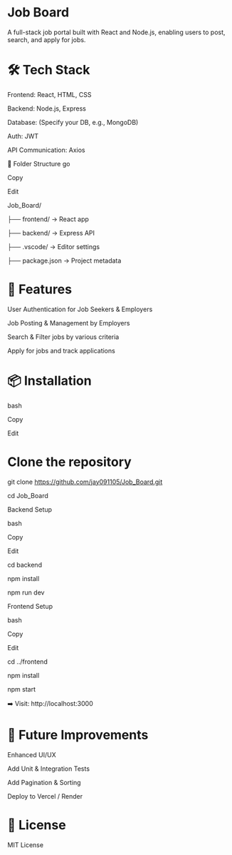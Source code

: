 # Job Board
A full-stack job portal built with React and Node.js, enabling users to post, search, and apply for jobs.

# 🛠 Tech Stack
Frontend: React, HTML, CSS

Backend: Node.js, Express

Database: (Specify your DB, e.g., MongoDB)

Auth: JWT

API Communication: Axios

📁 Folder Structure
go

Copy

Edit

Job_Board/

├── frontend/     → React app

├── backend/      → Express API

├── .vscode/      → Editor settings

├── package.json  → Project metadata

# 🚀 Features
User Authentication for Job Seekers & Employers

Job Posting & Management by Employers

Search & Filter jobs by various criteria

Apply for jobs and track applications

# 📦 Installation
bash

Copy

Edit

# Clone the repository
git clone https://github.com/jay091105/Job_Board.git

cd Job_Board

Backend Setup

bash

Copy

Edit

cd backend

npm install

npm run dev

Frontend Setup

bash

Copy

Edit

cd ../frontend

npm install

npm start

➡️ Visit: http://localhost:3000

# 📌 Future Improvements
Enhanced UI/UX

Add Unit & Integration Tests

Add Pagination & Sorting

Deploy to Vercel / Render

# 📄 License
MIT License
